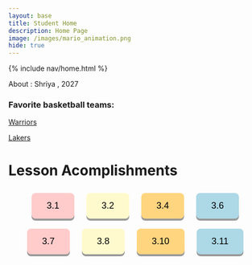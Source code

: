 ```yaml
---
layout: base
title: Student Home 
description: Home Page
image: /images/mario_animation.png
hide: true
---
```

{% include nav/home.html %}

About : Shriya , 2027
<h3>Favorite basketball teams:</h3>
<a href="https://en.wikipedia.org/wiki/Golden_State_Warriors">Warriors</a>

<a href="https://en.wikipedia.org/wiki/Los_Angeles_Lakers">Lakers</a>


# Lesson Acomplishments
<head>
    <!-- Link to Google Fonts for 'Poppins' font -->
    <link href="https://fonts.googleapis.com/css2?family=Poppins:wght@400;600&display=swap" rel="stylesheet">
    
  <style>
        /* Styling buttons */
        button {
            padding: 15px 30px;
            margin: 10px;
            font-size: 18px;
            font-family: 'Poppins', sans-serif;
            border: none;
            border-radius: 8px;
            box-shadow: 0 4px #999;
            cursor: pointer;
            transition: all 0.3s ease;
            color: black;
            position: relative;
        }
        
        /* Color changes for each button */
        .btn1 { background-color: #ffcccb; }
        .btn2 { background-color: #fffacd; }
        .btn4 { background-color: #ffd580; }
        .btn6 { background-color: #add8e6; }
        .btn7 { background-color: #ffcccb; }
        .btn8 { background-color: #fffacd; }
        .btn10 { background-color: #ffd580; }
        .btn11 { background-color: #add8e6; }
        

        /* Hover effect - Text color change and button lift */
        button:hover {
            box-shadow: 0 8px #666;
        }

        /* Text that will appear underneath the button on hover */
        button .hover-text {
            display: none; /* Initially hidden */
            position: absolute;
            top: -30px; /* Positioned relative to the button */
            right: 10px; /* Position text towards the top-right corner */
            font-size: var(--hover-text-size, 12px); /* Dynamic font size via CSS variable */
            font-weight: var(--hover-text-weight, bold); /* Dynamic font weight */
            color: var(--hover-text-color, black); /* Dynamic text color */
            opacity: 0; /* Initially hidden */
            pointer-events: none;
            transition: opacity 0.3s ease, background-color 0.3s ease;
            background-color: rgba(211, 211, 211, 0.5); /* Light grey background with transparency */
            padding: 5px 10px; /* Padding inside the text box */
            border-radius: 4px;
            transform: translateY(10px); /* Slight shift when hidden */
        }
     
        /* Show the text when hovering over the button */
        button:hover .hover-text {
            display: block;
            opacity: 1; /* Show the text */
            transform: translateY(0); /* Reset shift for smoother transition */
        }
    </style>
</head>

<div style="text-align: center;">
    <!-- Button 1 -->
    <button class="btn1" onclick="window.location.href = 'https://shriya1401.github.io/shriyap_2025/2024/10/07/3.1-popcornhacks_IPYNB_2_.html'">
        3.1
        <div class="hover-text">-Python Variables, and Javascript variables</div>
    </button>
    
  <!-- Button 2 -->  
  <button class="btn2" onclick="window.location.href = 'https://shriya1401.github.io/shriyap_2025/2024/10/07/3.2-popcorn_hacks_IPYNB_2_.html'">
        3.2
        <div class="hover-text">-Integers, Floats, Strings, Lists, Tuples, Dictionaries, Sets, Booleans, None</div>
    </button>
    
   <!-- Button 4 -->
  <button class="btn4" onclick="window.location.href = 'https://shriya1401.github.io/shriyap_2025/2024/10/04/3.4-Hacks_IPYNB_2_.html'">
        3.4
        <div class="hover-text">-Java script strings, python strings</div>
    </button>

   <!-- Button 6 -->
  <button class="btn6" onclick="window.location.href = 'https://shriya1401.github.io/shriyap_2025/2024/10/04/3.6-Hacks_IPYNB_2_.html'">
        3.6
        <div class="hover-text">-If/else statements, comparision operators</div>
    </button>

   <!-- Button 7 -->
  <button class="btn7" onclick="window.location.href = 'https://shriya1401.github.io/shriyap_2025/2024/10/04/3.7-Hacks_IPYNB_2_.html'">
        3.7
        <div class="hover-text">-Nested Conditionals</div>
    </button>

   <!-- Button 8 -->
  <button class="btn8" onclick="window.location.href = 'https://shriya1401.github.io/shriyap_2025/2024/10/04/3.8-Hacks_IPYNB_2_.html'">
        3.8
        <div class="hover-text">-For loops, While_Do loops, Index loops, & Continue + Break commands</div>
    </button>

   <!-- Button 10 -->
  <button class="btn10" onclick="window.location.href = 'https://shriya1401.github.io/shriyap_2025/2024/10/04/3.10-Hacks_IPYNB_2_.html'">
        3.10
        <div class="hover-text">-List Operations, Pseudocode, List Functions, and List Inputs</div>
    </button>

   <!-- Button 11 -->
  <button class="btn11" onclick="window.location.href = 'https://shriya1401.github.io/shriyap_2025/2024/10/15/final_project_IPYNB_2_.html'">
        3.11
        <div class="hover-text">-Final Project</div>
    </button>
</div>









































